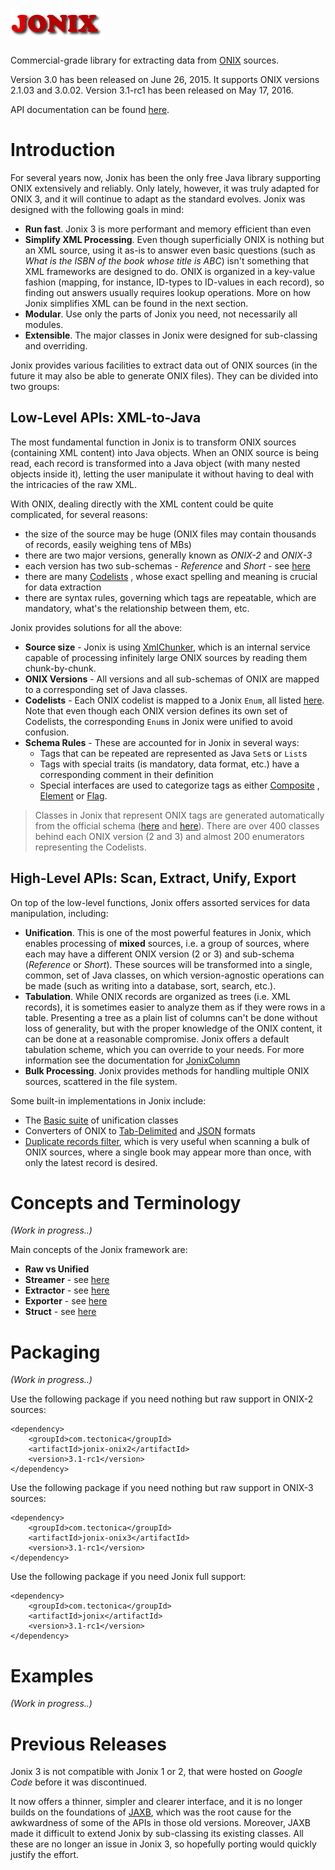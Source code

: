 ![jonix](JONIX.png)
=

Commercial-grade library for extracting data from [ONIX](http://www.editeur.org/83/Overview) sources.

Version 3.0 has been released on June 26, 2015. It supports ONIX versions 2.1.03 and 3.0.02.
Version 3.1-rc1 has been released on May 17, 2016.

API documentation can be found [here](http://zach-m.github.io/jonix).

# Introduction

For several years now, Jonix has been the only free Java library supporting ONIX extensively and reliably. Only lately, however, it was truly adapted for ONIX 3, and it will continue to adapt as the standard evolves. Jonix was designed with the following goals in mind:

* **Run fast**. Jonix 3 is more performant and memory efficient than even
* **Simplify XML Processing**. Even though superficially ONIX is nothing but an XML source, using it as-is to answer even basic questions (such as _What is the ISBN of the book whose title is ABC_) isn't something that XML frameworks are designed to do. ONIX is organized in a key-value fashion (mapping, for instance, ID-types to ID-values in each record), so finding out answers usually requires lookup operations. More on how Jonix simplifies XML can be found in the next section.
* **Modular**. Use only the parts of Jonix you need, not necessarily all modules.
* **Extensible**. The major classes in Jonix were designed for sub-classing and overriding.

Jonix provides various facilities to extract data out of ONIX sources (in the future it may also be able to generate ONIX files). They can be divided into two groups:

## Low-Level APIs: XML-to-Java

The most fundamental function in Jonix is to transform ONIX sources (containing XML content) into Java objects. When an ONIX source is being read, each record is transformed into a Java object (with many nested objects inside it), letting the user manipulate it without having to deal with the intricacies of the raw XML. 

With ONIX, dealing directly with the XML content could be quite complicated, for several reasons:

* the size of the source may be huge (ONIX files may contain thousands of records, easily weighing tens of MBs) 
* there are two major versions, generally known as _ONIX-2_ and _ONIX-3_
* each version has two sub-schemas - _Reference_ and _Short_ - see [here](http://www.editeur.org/74/faqs/#q10)
* there are many [Codelists](http://www.editeur.org/14/Code-Lists) , whose exact spelling and meaning is crucial for data extraction 
* there are syntax rules, governing which tags are repeatable, which are mandatory, what's the relationship between them, etc.

Jonix provides solutions for all the above:

* **Source size** - Jonix is using [XmlChunker](http://zach-m.github.io/jonix/com/tectonica/xmlchunk/XmlChunker.html), which is an internal service capable of processing infinitely large ONIX sources by reading them chunk-by-chunk.
* **ONIX Versions** - All versions and all sub-schemas of ONIX are mapped to a corresponding set of Java classes.
* **Codelists** - Each ONIX codelist is mapped to a Jonix `Enum`, all listed [here](http://zach-m.github.io/jonix/com/tectonica/jonix/codelist/package-summary.html). Note that even though each ONIX version defines its own set of Codelists, the corresponding `Enum`s in Jonix were unified to avoid confusion.
* **Schema Rules** - These are accounted for in Jonix in several ways:
	* Tags that can be repeated are represented as Java `Set`s or `List`s
	* Tags with special traits (is mandatory, data format, etc.) have a corresponding comment in their definition
	* Special interfaces are used to categorize tags as either [Composite](http://zach-m.github.io/jonix/com/tectonica/jonix/OnixComposite.html) , [Element](http://zach-m.github.io/jonix/com/tectonica/jonix/OnixElement.html) or [Flag](http://zach-m.github.io/jonix/com/tectonica/jonix/OnixFlag.html). 

> Classes in Jonix that represent ONIX tags are generated automatically from the official schema ([here](http://www.editeur.org/93/Release-3.0-Downloads/#Schema%20defs) and [here](http://www.editeur.org/15/Archived-Previous-Releases/#2.1%20Downloads)). There are over 400 classes behind each ONIX version (2 and 3) and almost 200 enumerators representing the Codelists.

## High-Level APIs: Scan, Extract, Unify, Export

On top of the low-level functions, Jonix offers assorted services for data manipulation, including:

* **Unification**. This is one of the most powerful features in Jonix, which enables processing of **mixed** sources, i.e. a group of sources, where each may have a different ONIX version (2 or 3) and sub-schema (_Reference_ or _Short_). These sources will be transformed into a single, common, set of Java classes, on which version-agnostic operations can be made (such as writing into a database, sort, search, etc.).
* **Tabulation**. While ONIX records are organized as trees (i.e. XML records), it is sometimes easier to analyze them as if they were rows in a table. Presenting a tree as a plain list of columns can't be done without loss of generality, but with the proper knowledge of the ONIX content, it can be done at a reasonable compromise. Jonix offers a default tabulation scheme, which you can override to your needs. For more information see the documentation for [JonixColumn](http://zach-m.github.io/jonix/com/tectonica/jonix/JonixColumn.html)  
* **Bulk Processing**. Jonix provides methods for handling multiple ONIX sources, scattered in the file system.

Some built-in implementations in Jonix include:

* The [Basic suite](http://zach-m.github.io/jonix/com/tectonica/jonix/basic/package-summary.html) of unification classes
* Converters of ONIX to [Tab-Delimited](http://zach-m.github.io/jonix/com/tectonica/jonix/export/JonixTabDelimitedExporter.html) and [JSON](http://zach-m.github.io/jonix/com/tectonica/jonix/export/JonixJsonExporter.html) formats
* [Duplicate records filter](http://zach-m.github.io/jonix/com/tectonica/jonix/extract/JonixUniqueExtractor.html), which is very useful when scanning a bulk of ONIX sources, where a single book may appear more than once, with only the latest record is desired.  

# Concepts and Terminology

_(Work in progress..)_

Main concepts of the Jonix framework are:

* **Raw vs Unified**
* **Streamer** - see [here](http://zach-m.github.io/jonix/com/tectonica/jonix/stream/JonixStreamer.html)
* **Extractor** - see [here](http://zach-m.github.io/jonix/com/tectonica/jonix/stream/JonixExtractor.html) 
* **Exporter** - see [here](http://zach-m.github.io/jonix/com/tectonica/jonix/export/JonixExporter.html) 
* **Struct** - see [here](http://zach-m.github.io/jonix/com/tectonica/jonix/struct/package-summary.html)

# Packaging

_(Work in progress..)_

Use the following package if you need nothing but raw support in ONIX-2 sources: 

	<dependency>
		<groupId>com.tectonica</groupId>
		<artifactId>jonix-onix2</artifactId>
		<version>3.1-rc1</version>
	</dependency>

Use the following package if you need nothing but raw support in ONIX-3 sources: 

	<dependency>
		<groupId>com.tectonica</groupId>
		<artifactId>jonix-onix3</artifactId>
		<version>3.1-rc1</version>
	</dependency>

Use the following package if you need Jonix full support: 

	<dependency>
		<groupId>com.tectonica</groupId>
		<artifactId>jonix</artifactId>
		<version>3.1-rc1</version>
	</dependency>

# Examples

_(Work in progress..)_

# Previous Releases
Jonix 3 is not compatible with Jonix 1 or 2, that were hosted on _Google Code_ before it was discontinued.

It now offers a thinner, simpler and clearer interface, and it is no longer builds on the foundations of [JAXB](https://jaxb.java.net/), which was the root cause for the awkwardness of some of the APIs in those old versions. Moreover, JAXB made it difficult to extend Jonix by sub-classing its existing classes. All these are no longer an issue in Jonix 3, so hopefully porting would quickly justify the effort.    
